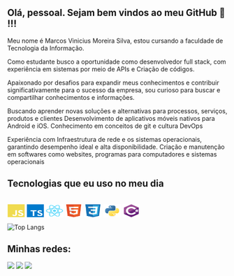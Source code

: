 ## Olá, pessoal. Sejam bem vindos ao meu GitHub 👋 !!!

Meu nome é Marcos Vinicius Moreira Silva, estou cursando a faculdade de Tecnologia da Informação.

Como estudante busco a oportunidade como desenvolvedor full stack, com experiência em sistemas por meio de APIs e Criação de códigos.

Apaixonado por desafios para expandir meus conhecimentos e contribuir significativamente para o sucesso da empresa, sou curioso para buscar e compartilhar conhecimentos e informações.

Buscando aprender novas soluções e alternativas para processos, serviços, produtos e clientes
Desenvolvimento de aplicativos móveis nativos para Android e iOS.
Conhecimento em conceitos de git e cultura DevOps

Experiência com Infraestrutura de rede e os sistemas operacionais, garantindo desempenho ideal e alta disponibilidade.
Criação e manutenção em softwares como websites, programas para computadores e sistemas operacionais

## Tecnologias que eu uso no meu dia

  <div style="display: inline_block"><br>
  <img align="center" alt="Marcosms4-Js" height="30" width="40" src="https://raw.githubusercontent.com/devicons/devicon/master/icons/javascript/javascript-plain.svg">
  <img align="center" alt="Marcosms4-Ts" height="30" width="40" src="https://raw.githubusercontent.com/devicons/devicon/master/icons/typescript/typescript-plain.svg">
  <img align="center" alt="Marcosms4-React" height="30" width="40" src="https://raw.githubusercontent.com/devicons/devicon/master/icons/react/react-original.svg">
  <img align="center" alt="Marcosms4-HTML" height="30" width="40" src="https://raw.githubusercontent.com/devicons/devicon/master/icons/html5/html5-original.svg">
  <img align="center" alt="Marcosms4-CSS" height="30" width="40" src="https://raw.githubusercontent.com/devicons/devicon/master/icons/css3/css3-original.svg">
  <img align="center" alt="Marcosms4-Python" height="30" width="40" src="https://raw.githubusercontent.com/devicons/devicon/master/icons/python/python-original.svg">
  <img align="center" alt="Marcosms4-Csharp" height="30" width="40" src="https://raw.githubusercontent.com/devicons/devicon/master/icons/csharp/csharp-original.svg">
</div>



![Top Langs](https://github-readme-stats.vercel.app/api/top-langs/?username=anuraghazra&layout=compact)


## Minhas redes:


<div> 
  
<a href="https://instagram.com/viniciusms4" target="_blank"><img src="https://img.shields.io/badge/-Instagram-%23E4405F?style=for-the-badge&logo=instagram&logoColor=white" target="_blank"></a>
<a href="https://www.linkedin.com/in/marcos-vinicius-843233246/" target="_blank"><img src="https://img.shields.io/badge/-LinkedIn-%230077B5?style=for-the-badge&logo=linkedin&logoColor=white" target="_blank"></a>
<a href = "mailto:viniciusmoreirams4@gmail.com"><img src="https://img.shields.io/badge/-Gmail-%23333?style=for-the-badge&logo=gmail&logoColor=white" target="_blank"></a>
     
<div> 


